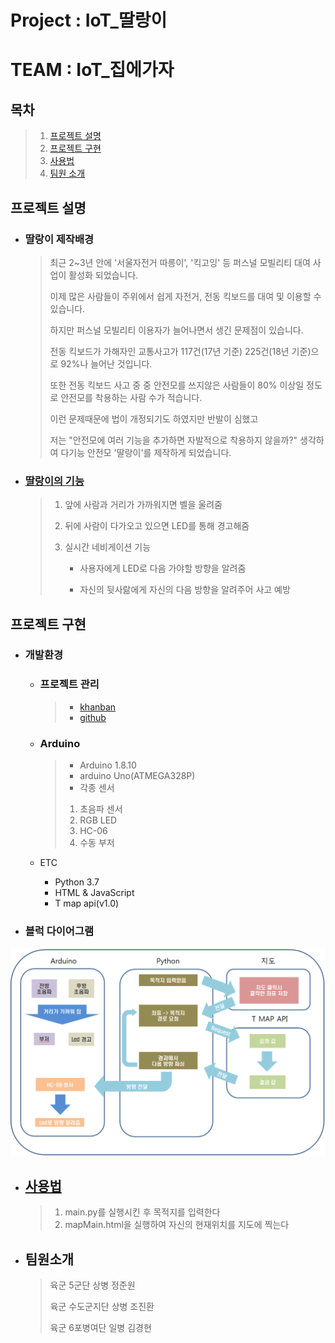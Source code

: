# **Project : IoT_딸랑이**

# **TEAM : IoT_집에가자**

## 목차

> 1.  [프로젝트 설명](#프로젝트-설명)
> 2.  [프로젝트 구현](#프로젝트-구현)
> 3.  [사용법](#사용법)
> 4.  [팀원 소개](#팀원소개)
> 

## 프로젝트 설명

* ### 딸랑이 제작배경

  > 최근 2~3년 안에 '서울자전거 따릉이', '킥고잉' 등 퍼스널 모빌리티 대여 사업이 활성화 되었습니다.
  >
  > 이제 많은 사람들이 주위에서 쉽게 자전거, 전동 킥보드를 대여 및 이용할 수 있습니다.
  >
  > 하지만 퍼스널 모빌리티 이용자가 늘어나면서 생긴 문제점이 있습니다.
  >
  > 전동 킥보드가 가해자인 교통사고가 117건(17년 기준) 225건(18년 기준)으로 92%나 늘어난 것입니다.
  >
  > 또한 전동 킥보드 사고 중 중 안전모를 쓰지않은 사람들이 80% 이상일 정도로 안전모를 착용하는 사람 수가 적습니다.
  >
  > 이런 문제때문에 법이 개정되기도 하였지만 반발이 심했고 
  >
  > 저는 "안전모에 여러 기능을 추가하면 자발적으로 착용하지 않을까?" 생각하여 다기능 안전모 '딸랑이'를 제작하게 되었습니다.
  >

  

* ### [딸랑이의 기능]( https://www.youtube.com/watch?v=rRna2M-bgyU )
  
   > 1. 앞에 사람과 거리가 가까워지면 벨을 울려줌
   >
   > 2. 뒤에 사람이 다가오고 있으면 LED를 통해 경고해줌
   >
   > 3. 실시간 네비게이션 기능
   >
   >    * 사용자에게 LED로 다음 가야할 방향을 알려줌
   >
   >    * 자신의 뒷사랆에게 자신의 다음 방향을 알려주어 사고 예방

## 프로젝트 구현

* ### 개발환경

  * ###  프로젝트 관리
  
    > * [khanban]( https://github.com/azzyjk/OSAM/projects/3 )
    > * [github]( https://github.com/azzyjk/OSAM )
  
  * ### Arduino
  
    >
    >
    >* Arduino 1.8.10
    >* arduino Uno(ATMEGA328P)
    >* 각종 센서
    >  1. 초음파 센서
    >  2. RGB LED
    >  3. HC-06
    >  4. 수동 부저
  
  * ETC
  
    * Python 3.7
    * HTML & JavaScript
    * T map api(v1.0)
  
  
  
 * ### 블럭 다이어그램

  ![BlockDiagram.PNG](https://github.com/azzyjk/OSAM/blob/master/BlockDiagram.PNG?raw=true)

* ## [사용법]( https://www.youtube.com/watch?v=_9JG-y93Dr8 )

  >1. main.py를 실행시킨 후 목적지를 입력한다
  >2. mapMain.html을 실행하여 자신의 현재위치를 지도에 찍는다
  
  

* ## 팀원소개

  > 육군 5군단 상병 정준원
  >
  > 육군 수도군지단 상병 조진환
  >
  > 육군 6포병여단 일병 김경현